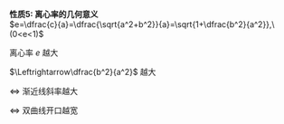 **性质5: 离心率的几何意义**  
$e=\dfrac{c}{a}=\dfrac{\sqrt{a^2+b^2}}{a}=\sqrt{1+\dfrac{b^2}{a^2}},\ (0<e<1)$  
  
离心率 $e$ 越大  
  
$\Leftrightarrow\dfrac{b^2}{a^2}$ 越大  
  
$\Leftrightarrow$ 渐近线斜率越大  
  
$\Leftrightarrow$ 双曲线开口越宽  
